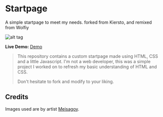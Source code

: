 Startpage
========

A simple startpage to meet my needs. forked from Kiersto, and remixed from Wolfiy

![alt tag](Home.png "Startpage preview")

**Live Demo:** [Demo](https://anbucorps.github.io/startpage/)

> This repository contains a custom startpage made using HTML, CSS and a little Javascript. I'm not a web developer, this was a simple project I worked on to refresh my basic understanding of HTML and CSS.
>
> Don't hesitate to fork and modify to your liking.

Credits
----
Images used are by artist [Meisagoy](https://twitter.com/yogasiem).
